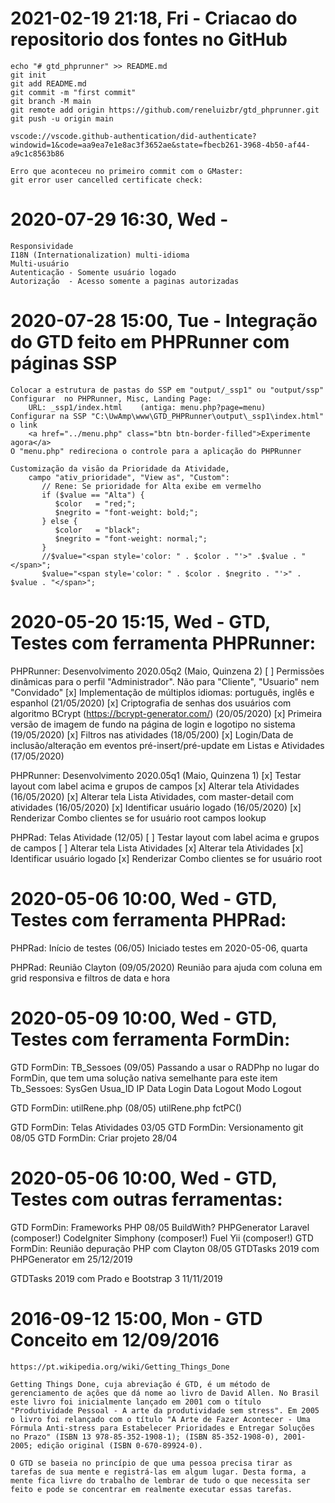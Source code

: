 # 2021-02-19 21:18, Fri - Criacao do repositorio dos fontes no GitHub
    echo "# gtd_phprunner" >> README.md
    git init
    git add README.md
    git commit -m "first commit"
    git branch -M main
    git remote add origin https://github.com/reneluizbr/gtd_phprunner.git
    git push -u origin main

    vscode://vscode.github-authentication/did-authenticate?windowid=1&code=aa9ea7e1e8ac3f3652ae&state=fbecb261-3968-4b50-af44-a9c1c8563b86

    Erro que aconteceu no primeiro commit com o GMaster:
    git error user cancelled certificate check:

# 2020-07-29 16:30, Wed -
    Responsividade
    I18N (Internationalization) multi-idioma
    Multi-usuário
    Autenticação - Somente usuário logado
    Autorização  - Acesso somente a paginas autorizadas

# 2020-07-28 15:00, Tue - Integração do GTD feito em PHPRunner com páginas SSP
    Colocar a estrutura de pastas do SSP em "output/_ssp1" ou "output/ssp"
    Configurar  no PHPRunner, Misc, Landing Page:
        URL: _ssp1/index.html    (antiga: menu.php?page=menu)
    Configurar na SSP "C:\UwAmp\www\GTD_PHPRunner\output\_ssp1\index.html" o link
        <a href="../menu.php" class="btn btn-border-filled">Experimente agora</a>
    O "menu.php" redireciona o controle para a aplicação do PHPRunner

    Customização da visão da Prioridade da Atividade,
        campo "ativ_prioridade", "View as", "Custom":
           // Rene: Se prioridade for Alta exibe em vermelho
           if ($value == "Alta") {
              $color   = "red;";
              $negrito = "font-weight: bold;";
           } else {
              $color   = "black";
              $negrito = "font-weight: normal;";
           }
           //$value="<span style='color: " . $color . "'>" .$value . "</span>";
           $value="<span style='color: " . $color . $negrito . "'>" . $value . "</span>";

# 2020-05-20 15:15, Wed - GTD, Testes com ferramenta PHPRunner:

PHPRunner: Desenvolvimento 2020.05q2 (Maio, Quinzena 2)
    [ ] Permissões dinâmicas para o perfil "Administrador". Não para "Cliente", "Usuario" nem "Convidado"
    [x] Implementação de múltiplos idiomas: português, inglês e espanhol (21/05/2020)
    [x] Criptografia de senhas dos usuários com algoritmo BCrypt (https://bcrypt-generator.com/) (20/05/2020)
    [x] Primeira versão de imagem de fundo na página de login e logotipo no sistema (19/05/2020)
    [x] Filtros nas atividades (18/05/200)
    [x] Login/Data de inclusão/alteração em eventos pré-insert/pré-update em Listas e Atividades (17/05/2020)

PHPRunner: Desenvolvimento 2020.05q1 (Maio, Quinzena 1)
    [x] Testar layout com label acima e grupos de campos
    [x] Alterar tela Atividades (16/05/2020)
    [x] Alterar tela Lista Atividades, com master-detail com atividades (16/05/2020)
    [x] Identificar usuário logado (16/05/2020)
    [x] Renderizar Combo clientes se for usuário root campos lookup

PHPRad: Telas Atividade (12/05)
    [ ] Testar layout com label acima e grupos de campos
    [ ] Alterar tela Lista Atividades
    [x] Alterar tela Atividades
    [x] Identificar usuário logado
    [x] Renderizar Combo clientes se for usuário root

# 2020-05-06 10:00, Wed - GTD, Testes com ferramenta PHPRad:
PHPRad: Início de testes (06/05)
    Iniciado testes em 2020-05-06, quarta

PHPRad: Reunião Clayton (09/05/2020)
    Reunião para ajuda com coluna em grid responsiva e filtros de data e hora

# 2020-05-09 10:00, Wed - GTD, Testes com ferramenta FormDin:
GTD FormDin: TB_Sessoes (09/05)
    Passando a usar o RADPhp no lugar do FormDin, que tem uma solução nativa semelhante para este item
    Tb_Sessoes: SysGen
        Usua_ID
        IP
        Data Login
        Data Logout
        Modo Logout

GTD FormDin: utilRene.php (08/05)
    utilRene.php
    fctPC()

GTD FormDin: Telas Atividades 03/05
GTD FormDin: Versionamento git 08/05
GTD FormDin: Criar projeto 28/04

# 2020-05-06 10:00, Wed - GTD, Testes com outras ferramentas:
GTD FormDin: Frameworks PHP 08/05
    BuildWith? PHPGenerator
    Laravel (composer!)
    CodeIgniter
    Simphony (composer!)
    Fuel
    Yii (composer!)
GTD FormDin: Reunião depuração PHP com Clayton 08/05
GTDTasks 2019 com PHPGenerator em 25/12/2019

GTDTasks 2019 com Prado e Bootstrap 3 11/11/2019


# 2016-09-12 15:00, Mon - GTD Conceito em 12/09/2016
    https://pt.wikipedia.org/wiki/Getting_Things_Done

    Getting Things Done, cuja abreviação é GTD, é um método de gerenciamento de ações que dá nome ao livro de David Allen. No Brasil este livro foi inicialmente lançado em 2001 com o título "Produtividade Pessoal - A arte da produtividade sem stress". Em 2005 o livro foi relançado com o título "A Arte de Fazer Acontecer - Uma Fórmula Anti-stress para Estabelecer Prioridades e Entregar Soluções no Prazo" (ISBN 13 978-85-352-1908-1); (ISBN 85-352-1908-0), 2001-2005; edição original (ISBN 0-670-89924-0).

    O GTD se baseia no princípio de que uma pessoa precisa tirar as tarefas de sua mente e registrá-las em algum lugar. Desta forma, a mente fica livre do trabalho de lembrar de tudo o que necessita ser feito e pode se concentrar em realmente executar essas tarefas.
